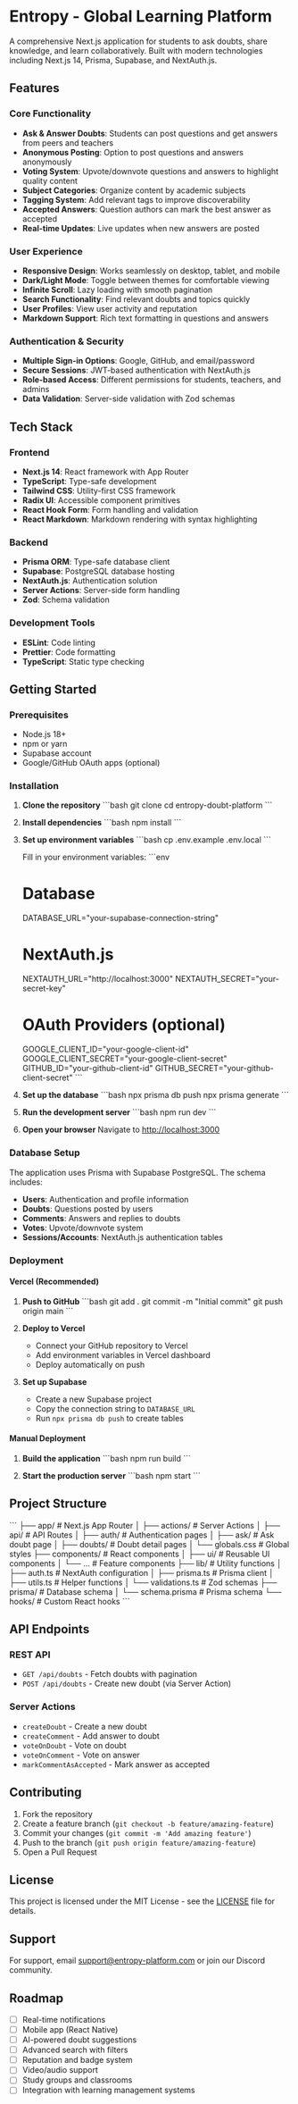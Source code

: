 # Entropy - Global Learning Platform

A comprehensive Next.js application for students to ask doubts, share knowledge, and learn collaboratively. Built with modern technologies including Next.js 14, Prisma, Supabase, and NextAuth.js.

## Features

### Core Functionality
- **Ask & Answer Doubts**: Students can post questions and get answers from peers and teachers
- **Anonymous Posting**: Option to post questions and answers anonymously
- **Voting System**: Upvote/downvote questions and answers to highlight quality content
- **Subject Categories**: Organize content by academic subjects
- **Tagging System**: Add relevant tags to improve discoverability
- **Accepted Answers**: Question authors can mark the best answer as accepted
- **Real-time Updates**: Live updates when new answers are posted

### User Experience
- **Responsive Design**: Works seamlessly on desktop, tablet, and mobile
- **Dark/Light Mode**: Toggle between themes for comfortable viewing
- **Infinite Scroll**: Lazy loading with smooth pagination
- **Search Functionality**: Find relevant doubts and topics quickly
- **User Profiles**: View user activity and reputation
- **Markdown Support**: Rich text formatting in questions and answers

### Authentication & Security
- **Multiple Sign-in Options**: Google, GitHub, and email/password
- **Secure Sessions**: JWT-based authentication with NextAuth.js
- **Role-based Access**: Different permissions for students, teachers, and admins
- **Data Validation**: Server-side validation with Zod schemas

## Tech Stack

### Frontend
- **Next.js 14**: React framework with App Router
- **TypeScript**: Type-safe development
- **Tailwind CSS**: Utility-first CSS framework
- **Radix UI**: Accessible component primitives
- **React Hook Form**: Form handling and validation
- **React Markdown**: Markdown rendering with syntax highlighting

### Backend
- **Prisma ORM**: Type-safe database client
- **Supabase**: PostgreSQL database hosting
- **NextAuth.js**: Authentication solution
- **Server Actions**: Server-side form handling
- **Zod**: Schema validation

### Development Tools
- **ESLint**: Code linting
- **Prettier**: Code formatting
- **TypeScript**: Static type checking

## Getting Started

### Prerequisites
- Node.js 18+ 
- npm or yarn
- Supabase account
- Google/GitHub OAuth apps (optional)

### Installation

1. **Clone the repository**
   \`\`\`bash
   git clone <repository-url>
   cd entropy-doubt-platform
   \`\`\`

2. **Install dependencies**
   \`\`\`bash
   npm install
   \`\`\`

3. **Set up environment variables**
   \`\`\`bash
   cp .env.example .env.local
   \`\`\`
   
   Fill in your environment variables:
   \`\`\`env
   # Database
   DATABASE_URL="your-supabase-connection-string"
   
   # NextAuth.js
   NEXTAUTH_URL="http://localhost:3000"
   NEXTAUTH_SECRET="your-secret-key"
   
   # OAuth Providers (optional)
   GOOGLE_CLIENT_ID="your-google-client-id"
   GOOGLE_CLIENT_SECRET="your-google-client-secret"
   GITHUB_ID="your-github-client-id"
   GITHUB_SECRET="your-github-client-secret"
   \`\`\`

4. **Set up the database**
   \`\`\`bash
   npx prisma db push
   npx prisma generate
   \`\`\`

5. **Run the development server**
   \`\`\`bash
   npm run dev
   \`\`\`

6. **Open your browser**
   Navigate to [http://localhost:3000](http://localhost:3000)

### Database Setup

The application uses Prisma with Supabase PostgreSQL. The schema includes:

- **Users**: Authentication and profile information
- **Doubts**: Questions posted by users
- **Comments**: Answers and replies to doubts
- **Votes**: Upvote/downvote system
- **Sessions/Accounts**: NextAuth.js authentication tables

### Deployment

#### Vercel (Recommended)

1. **Push to GitHub**
   \`\`\`bash
   git add .
   git commit -m "Initial commit"
   git push origin main
   \`\`\`

2. **Deploy to Vercel**
   - Connect your GitHub repository to Vercel
   - Add environment variables in Vercel dashboard
   - Deploy automatically on push

3. **Set up Supabase**
   - Create a new Supabase project
   - Copy the connection string to `DATABASE_URL`
   - Run `npx prisma db push` to create tables

#### Manual Deployment

1. **Build the application**
   \`\`\`bash
   npm run build
   \`\`\`

2. **Start the production server**
   \`\`\`bash
   npm start
   \`\`\`

## Project Structure

\`\`\`
├── app/                    # Next.js App Router
│   ├── actions/           # Server Actions
│   ├── api/               # API Routes
│   ├── auth/              # Authentication pages
│   ├── ask/               # Ask doubt page
│   ├── doubts/            # Doubt detail pages
│   └── globals.css        # Global styles
├── components/            # React components
│   ├── ui/                # Reusable UI components
│   └── ...                # Feature components
├── lib/                   # Utility functions
│   ├── auth.ts            # NextAuth configuration
│   ├── prisma.ts          # Prisma client
│   ├── utils.ts           # Helper functions
│   └── validations.ts     # Zod schemas
├── prisma/                # Database schema
│   └── schema.prisma      # Prisma schema
└── hooks/                 # Custom React hooks
\`\`\`

## API Endpoints

### REST API
- `GET /api/doubts` - Fetch doubts with pagination
- `POST /api/doubts` - Create new doubt (via Server Action)

### Server Actions
- `createDoubt` - Create a new doubt
- `createComment` - Add answer to doubt
- `voteOnDoubt` - Vote on doubt
- `voteOnComment` - Vote on answer
- `markCommentAsAccepted` - Mark answer as accepted

## Contributing

1. Fork the repository
2. Create a feature branch (`git checkout -b feature/amazing-feature`)
3. Commit your changes (`git commit -m 'Add amazing feature'`)
4. Push to the branch (`git push origin feature/amazing-feature`)
5. Open a Pull Request

## License

This project is licensed under the MIT License - see the [LICENSE](LICENSE) file for details.

## Support

For support, email support@entropy-platform.com or join our Discord community.

## Roadmap

- [ ] Real-time notifications
- [ ] Mobile app (React Native)
- [ ] AI-powered doubt suggestions
- [ ] Advanced search with filters
- [ ] Reputation and badge system
- [ ] Video/audio support
- [ ] Study groups and classrooms
- [ ] Integration with learning management systems
